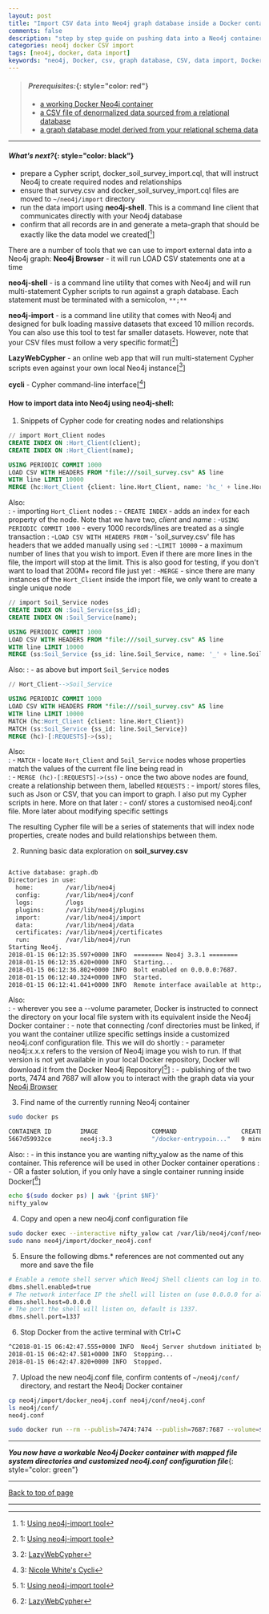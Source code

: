 ```yaml
---
layout: post
title: "Import CSV data into Neo4j graph database inside a Docker container"
comments: false
description: "step by step guide on pushing data into a Neo4j container in Docker"
categories: neo4j docker CSV import
tags: [neo4j, docker, data import]
keywords: "neo4j, Docker, csv, graph database, CSV, data import, Docker container, denormalized"
---
```


> #### *Prerequisites:*{: style="color: red"}
> - [a working Docker Neo4j container](/2018/Docker-Neo4j-container-setup/)
> - [a CSV file of denormalized data sourced from a relational database](/2018/Extract-CSV-data-from-MySQL/) 
> - [a graph database model derived from your relational schema data](/2018/Convert-relational-schema-to-graph-database-model/) 

---

#### *What's next?*{: style="color: black"}
- prepare a Cypher script, docker_soil_survey_import.cql, that will instruct Neo4j to create required nodes and relationships
- ensure that survey.csv and docker_soil_survey_import.cql files are moved to `~/neo4j/import` directory
- run the data import using **neo4j-shell**. This is a command line client that communicates directly with your Neo4j database
- confirm that all records are in and generate a meta-graph that should be exactly like the data model we created[[^1]]

There are a number of tools that we can use to import external data into a Neo4j graph:
**Neo4j Browser** - it will run LOAD CSV statements one at a time

**neo4j-shell** - is a command line utility that comes with Neo4j and will run multi-statement Cypher scripts to run against a graph database. Each statement must be terminated with a semicolon, `**;**`

**neo4j-import** - is a command line utility that comes with Neo4j and designed for bulk loading massive datasets that exceed 10 million records. You can also use this tool to test far smaller datasets. However, note that your CSV files must follow a very specific format[[^1]]

**LazyWebCypher** - an online web app that will run multi-statement Cypher scripts even against your own local Neo4j instance[[^2]]

**cycli** - Cypher command-line interface[[^3]]

#### How to import data into Neo4j using neo4j-shell:

1. Snippets of Cypher code for creating nodes and relationships

```sql
// import Hort_Client nodes
CREATE INDEX ON :Hort_Client(client);
CREATE INDEX ON :Hort_Client(name);

USING PERIODIC COMMIT 1000
LOAD CSV WITH HEADERS FROM "file:///soil_survey.csv" AS line
WITH line LIMIT 10000
MERGE (hc:Hort_Client {client: line.Hort_Client, name: 'hc_' + line.Hort_Client});
```
Also:  
  : - importing `Hort_Client` nodes
  : - `CREATE INDEX` - adds an index for each property of the node. Note that we have two, *client* and *name*
  : -`USING PERIODIC COMMIT 1000` - every 1000 records/lines are treated as a single transaction
  : -`LOAD CSV WITH HEADERS FROM` - 'soil\_survey.csv' file has headers that we added manually using `sed`
  : -`LIMIT 10000` - a maximum number of lines that you wish to import. Even if there are more lines in the file, the import will stop at the limit. This is also good for testing, if you don't want to load that 200M+ record file just yet
  : -`MERGE` - since there are many instances of the `Hort_Client` inside the import file, we only want to create a single unique node

```sql
// import Soil_Service nodes
CREATE INDEX ON :Soil_Service(ss_id);
CREATE INDEX ON :Soil_Service(name);

USING PERIODIC COMMIT 1000
LOAD CSV WITH HEADERS FROM "file:///soil_survey.csv" AS line
WITH line LIMIT 10000
MERGE (ss:Soil_Service {ss_id: line.Soil_Service, name: '_' + line.Soil_Service});
```
Also:
  : - as above but import `Soil_Service` nodes

```sql
// Hort_Client-->Soil_Service

USING PERIODIC COMMIT 1000
LOAD CSV WITH HEADERS FROM "file:///soil_survey.csv" AS line
WITH line LIMIT 10000
MATCH (hc:Hort_Client {client: line.Hort_Client})
MATCH (ss:Soil_Service {ss_id: line.Soil_Service})
MERGE (hc)-[:REQUESTS]->(ss);
```
Also:  
  : - `MATCH` - locate `Hort_Client` and `Soil_Service` nodes whose properties match the values of the current file line being read in  
  : - `MERGE (hc)-[:REQUESTS]->(ss)` - once the two above nodes are found, create a relationship between them, labelled `REQUESTS`
  : - import/ stores files, such as Json or CSV, that you can import to graph. I also put my Cypher scripts in here. More on that later
  : - conf/ stores a customised neo4j.conf file. More later about modifying specific settings
  
The resulting Cypher file will be a series of statements that will index node properties, create nodes and build relationships between them.  

2. Running basic data exploration on **soil_survey.csv**
```bash

```
```bash
Active database: graph.db
Directories in use:
  home:         /var/lib/neo4j
  config:       /var/lib/neo4j/conf
  logs:         /logs
  plugins:      /var/lib/neo4j/plugins
  import:       /var/lib/neo4j/import
  data:         /var/lib/neo4j/data
  certificates: /var/lib/neo4j/certificates
  run:          /var/lib/neo4j/run
Starting Neo4j.
2018-01-15 06:12:35.597+0000 INFO  ======== Neo4j 3.3.1 ========
2018-01-15 06:12:35.620+0000 INFO  Starting...
2018-01-15 06:12:36.802+0000 INFO  Bolt enabled on 0.0.0.0:7687.
2018-01-15 06:12:40.324+0000 INFO  Started.
2018-01-15 06:12:41.041+0000 INFO  Remote interface available at http://localhost:7474/
```
Also:  
  : - wherever you see a --volume parameter, Docker is instructed to connect the directory on your local file system with its equivalent inside the Neo4j Docker container
  : - note that connecting /conf directories must be linked, if you want the container utilize specific settings inside a customized neo4j.conf configuration file. This we will do shortly
  : - parameter neo4j:x.x.x refers to the version of Neo4j image you wish to run. If that version is not yet available in your local Docker repository, Docker will download it from the Docker Neo4j Repository[[^1]] 
  : - publishing of the two ports, 7474 and 7687 will allow you to interact with the graph data via your [Neo4j Browser](http://localhost:7474)

3. Find name of the currently running Neo4j container
```bash
sudo docker ps
```
```bash
CONTAINER ID        IMAGE               COMMAND                  CREATED             STATUS              PORTS                                                      NAMES
5667d59932ce        neo4j:3.3           "/docker-entrypoin..."   9 minutes ago       Up 9 minutes        0.0.0.0:7474->7474/tcp, 7473/tcp, 0.0.0.0:7687->7687/tcp   nifty_yalow
```
Also:
  : - in this instance you are wanting nifty_yalow as the name of this container. This reference will be used in other Docker container operations
  : - OR a faster solution, if you only have a single container running inside Docker[[^2]]
  ```bash
  echo $(sudo docker ps) | awk '{print $NF}'
  nifty_yalow
  ```
  
4. Copy and open a new neo4j.conf configuration file
```bash
sudo docker exec --interactive nifty_yalow cat /var/lib/neo4j/conf/neo4j.conf > neo4j/import/docker_neo4j.conf
sudo nano neo4j/import/docker_neo4j.conf
```

5. Ensure the following dbms.\* references are not commented out any more and save the file
```bash
# Enable a remote shell server which Neo4j Shell clients can log in to.
dbms.shell.enabled=true
# The network interface IP the shell will listen on (use 0.0.0.0 for all interfaces).
dbms.shell.host=0.0.0.0
# The port the shell will listen on, default is 1337.
dbms.shell.port=1337
```
6. Stop Docker from the active terminal with Ctrl+C
```bash
^C2018-01-15 06:42:47.555+0000 INFO  Neo4j Server shutdown initiated by request
2018-01-15 06:42:47.581+0000 INFO  Stopping...
2018-01-15 06:42:47.820+0000 INFO  Stopped.
```
7. Upload the new neo4j.conf file, confirm contents of `~/neo4j/conf/` directory, and restart the Neo4j Docker container 
```bash
cp neo4j/import/docker_neo4j.conf neo4j/conf/neo4j.conf
ls neo4j/conf/
neo4j.conf
```
```bash
sudo docker run --rm --publish=7474:7474 --publish=7687:7687 --volume=$HOME/neo4j/data:/data --volume=$HOME/neo4j/logs:/logs --volume=$HOME/neo4j/import:/var/lib/neo4j/import --volume=$HOME/neo4j/conf:/var/lib/neo4j/conf neo4j:3.3
```

---
***You now have a workable Neo4j Docker container with mapped file system directories and customized neo4j.conf configuration file***{: style="color: green"}

---
[Back to top of page](#)

---
[^1]: 1: [Using neo4j-import tool](https://neo4j.com/docs/operations-manual/current/tutorial/import-tool/)
[^2]: 2: [LazyWebCypher](http://www.lyonwj.com/LazyWebCypher/)
[^3]: 3: [Nicole White's Cycli](https://github.com/nicolewhite/cycli)

